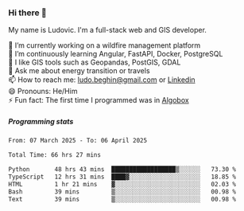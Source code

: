 ### Hi there 👋

My name is Ludovic. I'm a full-stack web and GIS developer.

 🔭 I’m currently working on a wildfire management platform<br/>
 🌱 I’m continuously learning Angular, FastAPI, Docker, PostgreSQL<br/>
 👯 I like GIS tools such as Geopandas, PostGIS, GDAL<br/>
 💬 Ask me about energy transition or travels<br/>
 📫 How to reach me: ludo.beghin@gmail.com or [Linkedin](https://www.linkedin.com/in/ludovic-beghin/)<br/>
 😄 Pronouns: He/Him<br/>
 ⚡ Fun fact: The first time I programmed was in [Algobox](https://fr.wikipedia.org/wiki/Algobox)<br/>

##### Programming stats
<!--START_SECTION:waka-->

```txt
From: 07 March 2025 - To: 06 April 2025

Total Time: 66 hrs 27 mins

Python       48 hrs 43 mins  ██████████████████▒░░░░░░   73.30 %
TypeScript   12 hrs 31 mins  ████▓░░░░░░░░░░░░░░░░░░░░   18.85 %
HTML         1 hr 21 mins    ▓░░░░░░░░░░░░░░░░░░░░░░░░   02.03 %
Bash         39 mins         ▒░░░░░░░░░░░░░░░░░░░░░░░░   00.98 %
Text         39 mins         ▒░░░░░░░░░░░░░░░░░░░░░░░░   00.98 %
```

<!--END_SECTION:waka-->
